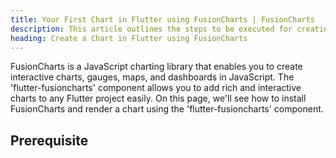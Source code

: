 ```yaml
---
title: Your First Chart in Flutter using FusionCharts | FusionCharts
description: This article outlines the steps to be executed for creating your first chart using the flutter-fusioncharts component.
heading: Create a Chart in Flutter using FusionCharts
---
```


FusionCharts is a JavaScript charting library that enables you to create interactive charts, gauges, maps, and dashboards in JavaScript. The 'flutter-fusioncharts' component allows you to add rich and interactive charts to any Flutter project easily. On this page, we'll see how to install FusionCharts and render a chart using the 'flutter-fusioncharts' component.

## Prerequisite 

